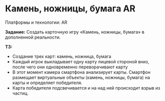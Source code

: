 # Камень, ножницы, бумага AR

Платформы и технологии: AR

**Задание:** Создать карточную игру «Камень, ножницы, бумага» в дополненной реальности.

**ТЗ:**

- Создание трех карт: камень, ножница, бумага
- Каждый игрок выкладывает одну карту лицевой стороной вниз, после чего они одновременно переворачивают карту
- В этот момент камера смартфона анализирует карты. Смартфон размещает виртуальные объекты (камень, ножницы, бумага) на карты и определяет победителя.
- Карта победителя подсвечивается и на над ней происходит взрыв из частиц.
